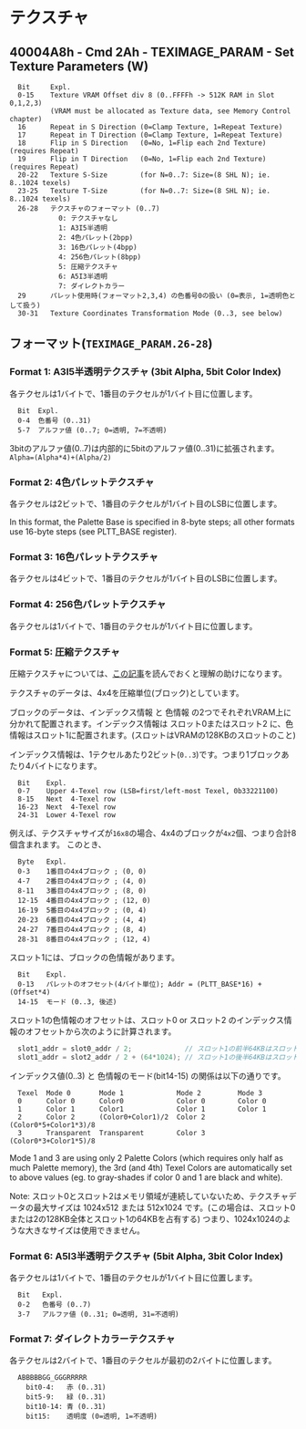 # テクスチャ

## 40004A8h - Cmd 2Ah - TEXIMAGE_PARAM - Set Texture Parameters (W)

```
  Bit     Expl.
  0-15    Texture VRAM Offset div 8 (0..FFFFh -> 512K RAM in Slot 0,1,2,3)
          (VRAM must be allocated as Texture data, see Memory Control chapter)
  16      Repeat in S Direction (0=Clamp Texture, 1=Repeat Texture)
  17      Repeat in T Direction (0=Clamp Texture, 1=Repeat Texture)
  18      Flip in S Direction   (0=No, 1=Flip each 2nd Texture) (requires Repeat)
  19      Flip in T Direction   (0=No, 1=Flip each 2nd Texture) (requires Repeat)
  20-22   Texture S-Size        (for N=0..7: Size=(8 SHL N); ie. 8..1024 texels)
  23-25   Texture T-Size        (for N=0..7: Size=(8 SHL N); ie. 8..1024 texels)
  26-28   テクスチャのフォーマット (0..7)
            0: テクスチャなし
            1: A3I5半透明
            2: 4色パレット(2bpp)
            3: 16色パレット(4bpp)
            4: 256色パレット(8bpp)
            5: 圧縮テクスチャ
            6: A5I3半透明
            7: ダイレクトカラー
  29      パレット使用時(フォーマット2,3,4) の色番号0の扱い (0=表示, 1=透明色として扱う)
  30-31   Texture Coordinates Transformation Mode (0..3, see below)
```

## フォーマット(`TEXIMAGE_PARAM.26-28`)

### Format 1: A3I5半透明テクスチャ (3bit Alpha, 5bit Color Index)

各テクセルは1バイトで、1番目のテクセルが1バイト目に位置します。

```
  Bit  Expl.
  0-4  色番号 (0..31)
  5-7  アルファ値 (0..7; 0=透明, 7=不透明)
```

3bitのアルファ値(0..7)は内部的に5bitのアルファ値(0..31)に拡張されます。 `Alpha=(Alpha*4)+(Alpha/2)`

### Format 2: 4色パレットテクスチャ

各テクセルは2ビットで、1番目のテクセルが1バイト目のLSBに位置します。

In this format, the Palette Base is specified in 8-byte steps; all other formats use 16-byte steps (see PLTT_BASE register).

### Format 3: 16色パレットテクスチャ

各テクセルは4ビットで、1番目のテクセルが1バイト目のLSBに位置します。

### Format 4: 256色パレットテクスチャ

各テクセルは1バイトで、1番目のテクセルが1バイト目に位置します。

### Format 5: 圧縮テクスチャ

圧縮テクスチャについては、[この記事](https://www.webtech.co.jp/blog/optpix_labs/format/4013/)を読んでおくと理解の助けになります。

テクスチャのデータは、4x4を圧縮単位(ブロック)としています。

ブロックのデータは、インデックス情報 と 色情報 の2つでそれぞれVRAM上に分かれて配置されます。インデックス情報は スロット0またはスロット2 に、色情報はスロット1に配置されます。(スロットはVRAMの128KBのスロットのこと)

インデックス情報は、1テクセルあたり2ビット(`0..3`)です。つまり1ブロックあたり4バイトになります。

```
  Bit    Expl.
  0-7    Upper 4-Texel row (LSB=first/left-most Texel, 0b33221100)
  8-15   Next  4-Texel row
  16-23  Next  4-Texel row
  24-31  Lower 4-Texel row
```

例えば、テクスチャサイズが`16x8`の場合、4x4のブロックが`4x2`個、つまり合計8個含まれます。 このとき、

```
  Byte   Expl.
  0-3    1番目の4x4ブロック ; (0, 0)
  4-7    2番目の4x4ブロック ; (4, 0)
  8-11   3番目の4x4ブロック ; (8, 0)
  12-15  4番目の4x4ブロック ; (12, 0)
  16-19  5番目の4x4ブロック ; (0, 4)
  20-23  6番目の4x4ブロック ; (4, 4)
  24-27  7番目の4x4ブロック ; (8, 4)
  28-31  8番目の4x4ブロック ; (12, 4)
```

スロット1には、ブロックの色情報があります。

```
  Bit    Expl.
  0-13   パレットのオフセット(4バイト単位); Addr = (PLTT_BASE*16) + (Offset*4)
  14-15  モード (0..3, 後述)
```

スロット1の色情報のオフセットは、スロット0 or スロット2 のインデックス情報のオフセットから次のように計算されます。

```c
  slot1_addr = slot0_addr / 2;             // スロット1の前半64KBはスロット0に関連付けられる
  slot1_addr = slot2_addr / 2 + (64*1024); // スロット1の後半64KBはスロット2に関連付けられる
```

インデックス値(0..3) と 色情報のモード(bit14-15) の関係は以下の通りです。

```
  Texel  Mode 0       Mode 1             Mode 2         Mode 3
  0      Color 0      Color0             Color 0        Color 0
  1      Color 1      Color1             Color 1        Color 1
  2      Color 2      (Color0+Color1)/2  Color 2        (Color0*5+Color1*3)/8
  3      Transparent  Transparent        Color 3        (Color0*3+Color1*5)/8
```

Mode 1 and 3 are using only 2 Palette Colors (which requires only half as much Palette memory), the 3rd (and 4th) Texel Colors are automatically set to above values (eg. to gray-shades if color 0 and 1 are black and white).

Note: スロット0とスロット2はメモリ領域が連続していないため、テクスチャデータの最大サイズは 1024x512 または 512x1024 です。(この場合は、スロット0または2の128KB全体とスロット1の64KBを占有する) つまり、1024x1024のような大きなサイズは使用できません。

### Format 6: A5I3半透明テクスチャ (5bit Alpha, 3bit Color Index)

各テクセルは1バイトで、1番目のテクセルが1バイト目に位置します。

```
  Bit   Expl.
  0-2   色番号 (0..7)
  3-7   アルファ値 (0..31; 0=透明, 31=不透明)
```

### Format 7: ダイレクトカラーテクスチャ

各テクセルは2バイトで、1番目のテクセルが最初の2バイトに位置します。

```
  ABBBBBGG_GGGRRRRR
    bit0-4:   赤 (0..31)
    bit5-9:   緑 (0..31)
    bit10-14: 青 (0..31)
    bit15:    透明度 (0=透明, 1=不透明)
```


